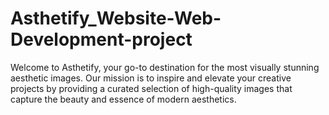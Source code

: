 # Asthetify_Website-Web-Development-project
Welcome to Asthetify, your go-to destination for the most visually stunning aesthetic images. Our mission is to inspire and elevate your creative projects by providing a curated selection of high-quality images that capture the beauty and essence of modern aesthetics.
